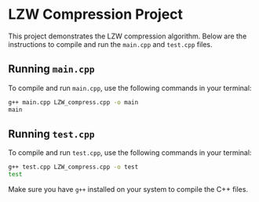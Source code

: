 # LZW Compression Project

This project demonstrates the LZW compression algorithm. Below are the instructions to compile and run the `main.cpp` and `test.cpp` files.

## Running `main.cpp`

To compile and run `main.cpp`, use the following commands in your terminal:

```sh
g++ main.cpp LZW_compress.cpp -o main
main
```

## Running `test.cpp`

To compile and run `test.cpp`, use the following commands in your terminal:

```sh
g++ test.cpp LZW_compress.cpp -o test
test
```

Make sure you have `g++` installed on your system to compile the C++ files.